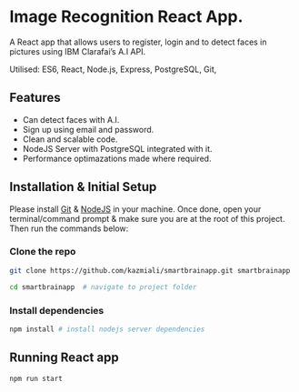 # Image Recognition React App.

A React app that allows users to register, login and to detect faces in pictures using IBM Clarafai’s A.I API.

Utilised: ES6, React, Node.js, Express, PostgreSQL, Git,

## Features

- Can detect faces with A.I.
- Sign up using email and password.
- Clean and scalable code.
- NodeJS Server with PostgreSQL integrated with it.
- Performance optimazations made where required.

## Installation & Initial Setup

Please install [Git](https://git-scm.com/downloads) & [NodeJS](https://nodejs.org/en/download/) in your machine. Once done, open your terminal/command prompt & make sure you are at the root of this project. Then run the commands below:

### Clone the repo

```bash
git clone https://github.com/kazmiali/smartbrainapp.git smartbrainapp  # clone the repository

cd smartbrainapp  # navigate to project folder
```

### Install dependencies

```bash
npm install # install nodejs server dependencies
```

## Running React app 

```bash
npm run start
```
